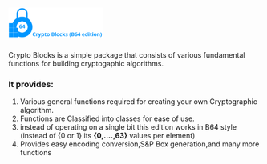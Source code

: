 # <img src="CB64.svg" height=60>
Crypto Blocks is a simple package that consists of various fundamental functions for building cryptogaphic algorithms.

### It provides:

1. Various general functions required for creating your own Cryptographic algorithm.
2. Functions are Classified into classes for ease of use.
3. instead of operating on a single bit this edition works in B64 style (instead of {0 or 1} its **{0,....,63}** values per element)
4. Provides easy encoding conversion,S&P Box generation,and many more functions

